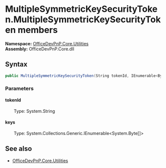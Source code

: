 # MultipleSymmetricKeySecurityToken.MultipleSymmetricKeySecurityToken members 
**Namespace:** [OfficeDevPnP.Core.Utilities](OfficeDevPnP.Core.Utilities.md)  
**Assembly:** OfficeDevPnP.Core.dll  
## Syntax
```C#
public MultipleSymmetricKeySecurityToken(String tokenId, IEnumerable<Byte[]> keys)
```
### Parameters
#### tokenId
&emsp;&emsp;Type: System.String  
#### 
#### keys
&emsp;&emsp;Type: System.Collections.Generic.IEnumerable<System.Byte[]>  
#### 
## See also
- [OfficeDevPnP.Core.Utilities](OfficeDevPnP.Core.Utilities.md)
